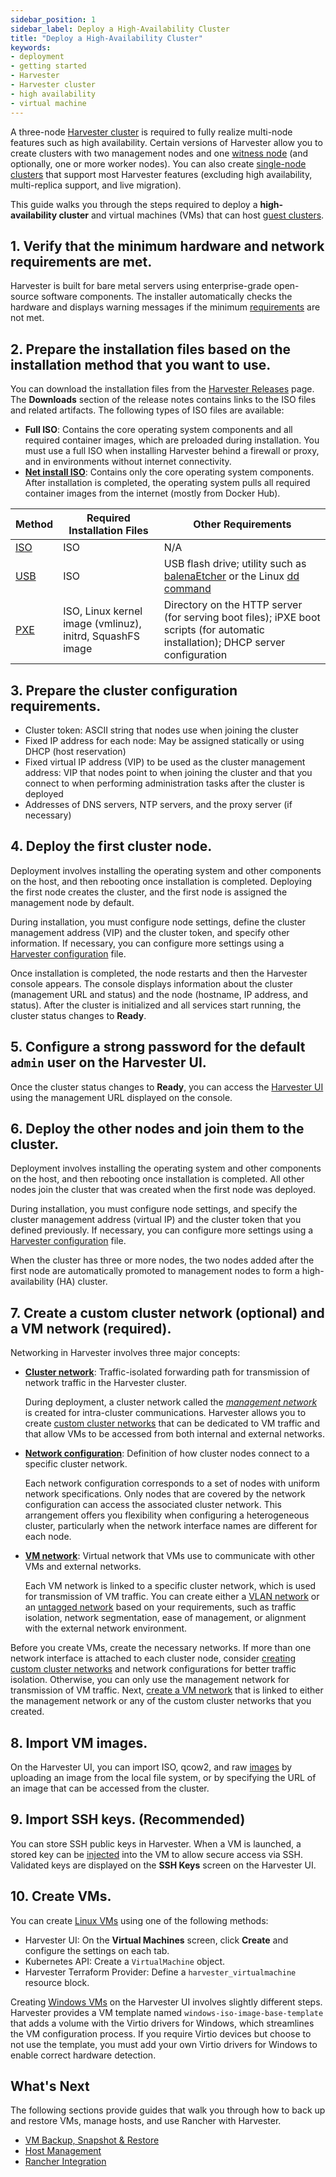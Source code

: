 ```yaml
---
sidebar_position: 1
sidebar_label: Deploy a High-Availability Cluster
title: "Deploy a High-Availability Cluster"
keywords:
- deployment
- getting started
- Harvester
- Harvester cluster
- high availability
- virtual machine
---
```


A three-node [Harvester cluster](../glossary/#harvester-cluster) is required to fully realize multi-node features such as high availability. Certain versions of Harvester allow you to create clusters with two management nodes and one [witness node](../advanced/witness/) (and optionally, one or more worker nodes). You can also create [single-node clusters](../advanced/singlenodeclusters/) that support most Harvester features (excluding high availability, multi-replica support, and live migration). 

This guide walks you through the steps required to deploy a **high-availability cluster** and virtual machines (VMs) that can host [guest clusters](../glossary/#guest-cluster--guest-kubernetes-cluster). 

## 1. Verify that the minimum hardware and network requirements are met. 

Harvester is built for bare metal servers using enterprise-grade open-source software components. The installer automatically checks the hardware and displays warning messages if the minimum [requirements](../install/requirements) are not met. 

## 2. Prepare the installation files based on the installation method that you want to use. 

You can download the installation files from the [Harvester Releases](https://github.com/harvester/harvester/releases) page. The **Downloads** section of the release notes contains links to the ISO files and related artifacts. The following types of ISO files are available: 

- **Full ISO**: Contains the core operating system components and all required container images, which are preloaded during installation. You must use a full ISO when installing Harvester behind a firewall or proxy, and in environments without internet connectivity. 
- [**Net install ISO**](../install/net-install): Contains only the core operating system components. After installation is completed, the operating system pulls all required container images from the internet (mostly from Docker Hub). 


| Method | Required Installation Files | Other Requirements |
| --- | --- | --- |
| [ISO](../install/index) | ISO | N/A |
| [USB](../install/usb-install) | ISO | USB flash drive; utility such as [balenaEtcher](https://etcher.balena.io/) or the Linux [dd command](https://man7.org/linux/man-pages/man1/dd.1.html) |
| [PXE](../install/pxe-boot-install) | ISO, Linux kernel image (vmlinuz), initrd, SquashFS image | Directory on the HTTP server (for serving boot files); iPXE boot scripts (for automatic installation); DHCP server configuration |

## 3. Prepare the cluster configuration requirements. 

- Cluster token: ASCII string that nodes use when joining the cluster 
- Fixed IP address for each node: May be assigned statically or using DHCP (host reservation) 
- Fixed virtual IP address (VIP) to be used as the cluster management address: VIP that nodes point to when joining the cluster and that you connect to when performing administration tasks after the cluster is deployed 
- Addresses of DNS servers, NTP servers, and the proxy server (if necessary) 

## 4. Deploy the first cluster node. 

Deployment involves installing the operating system and other components on the host, and then rebooting once installation is completed. Deploying the first node creates the cluster, and the first node is assigned the management node by default. 
    
During installation, you must configure node settings, define the cluster management address (VIP) and the cluster token, and specify other information. If necessary, you can configure more settings using a [Harvester configuration](../install/harvester-configuration/) file. 

Once installation is completed, the node restarts and then the Harvester console appears. The console displays information about the cluster (management URL and status) and the node (hostname, IP address, and status). After the cluster is initialized and all services start running, the cluster status changes to **Ready**. 

## 5. Configure a strong password for the default `admin` user on the Harvester UI. 

Once the cluster status changes to **Ready**, you can access the [Harvester UI](../authentication) using the management URL displayed on the console. 

## 6. Deploy the other nodes and join them to the cluster. 

Deployment involves installing the operating system and other components on the host, and then rebooting once installation is completed. All other nodes join the cluster that was created when the first node was deployed. 

During installation, you must configure node settings, and specify the cluster management address (virtual IP) and the cluster token that you defined previously. If necessary, you can configure more settings using a [Harvester configuration](../install/harvester-configuration/) file. 

When the cluster has three or more nodes, the two nodes added after the first node are automatically promoted to management nodes to form a high-availability (HA) cluster. 

## 7. Create a custom cluster network (optional) and a VM network (required).

Networking in Harvester involves three major concepts:

- [**Cluster network**](../networking/index#cluster-network): Traffic-isolated forwarding path for transmission of network traffic in the Harvester cluster. 
    
    During deployment, a cluster network called the [*management network*](../networking/index#built-in-cluster-network) is created for intra-cluster communications. Harvester allows you to create [custom cluster networks](../networking/index#custom-cluster-network) that can be dedicated to VM traffic and that allow VMs to be accessed from both internal and external networks.

- [**Network configuration**](../networking/index#cluster-network): Definition of how cluster nodes connect to a specific cluster network. 
    
    Each network configuration corresponds to a set of nodes with uniform network specifications. Only nodes that are covered by the network configuration can access the associated cluster network. This arrangement offers you flexibility when configuring a heterogeneous cluster, particularly when the network interface names are different for each node.

- [**VM network**](../networking/index#vm-network): Virtual network that VMs use to communicate with other VMs and external networks.
    
    Each VM network is linked to a specific cluster network, which is used for transmission of VM traffic. You can create either a [VLAN network](../networking/harvester-network/#vlan-network) or an [untagged network](../networking/harvester-network/#untagged-network) based on your requirements, such as traffic isolation, network segmentation, ease of management, or alignment with the external network environment. 

Before you create VMs, create the necessary networks. If more than one network interface is attached to each cluster node, consider [creating custom cluster networks](../networking/index#how-to-create-a-new-cluster-network) and network configurations for better traffic isolation. Otherwise, you can only use the management network for transmission of VM traffic. Next, [create a VM network](../networking/index#how-to-create-a-new-cluster-network) that is linked to either the management network or any of the custom cluster networks that you created.

## 8. Import VM images. 

On the Harvester UI, you can import ISO, qcow2, and raw [images](../upload-image/) by uploading an image from the local file system, or by specifying the URL of an image that can be accessed from the cluster. 

## 9. Import SSH keys. (Recommended)

You can store SSH public keys in Harvester. When a VM is launched, a stored key can be [injected](../vm/access-to-the-vm/#ssh-access) into the VM to allow secure access via SSH. Validated keys are displayed on the **SSH Keys** screen on the Harvester UI. 

## 10. Create VMs. 

You can create [Linux VMs](../vm/index) using one of the following methods: 

- Harvester UI: On the **Virtual Machines** screen, click **Create** and configure the settings on each tab. 
- Kubernetes API: Create a `VirtualMachine` object. 
- Harvester Terraform Provider: Define a `harvester_virtualmachine` resource block. 

Creating [Windows VMs](../vm/create-windows-vm) on the Harvester UI involves slightly different steps. Harvester provides a VM template named `windows-iso-image-base-template` that adds a volume with the Virtio drivers for Windows, which streamlines the VM configuration process. If you require Virtio devices but choose to not use the template, you must add your own Virtio drivers for Windows to enable correct hardware detection. 

## What's Next

The following sections provide guides that walk you through how to back up and restore VMs, manage hosts, and use Rancher with Harvester.

- [VM Backup, Snapshot & Restore](../vm/backup-restore) 
- [Host Management](../host/) 
- [Rancher Integration](../rancher/rancher-integration) 
